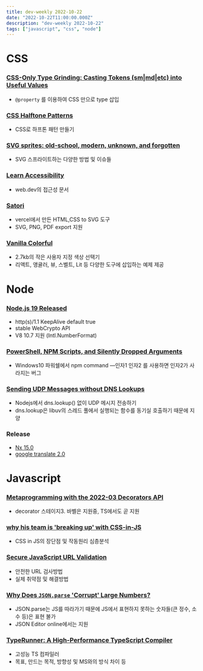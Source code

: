 ```yaml
---
title: dev-weekly 2022-10-22
date: "2022-10-22T11:00:00.000Z"
description: "dev-weekly 2022-10-22"
tags: ["javascript", "css", "node"]
---
```

# CSS

### **[CSS-Only Type Grinding: Casting Tokens (sm|md|etc) into Useful Values](https://www.bitovi.com/blog/css-only-type-grinding-casting-tokens-into-useful-values)**

- `@property` 를 이용하여 CSS 만으로 type 삽입

### **[CSS Halftone Patterns](https://css-irl.info/css-halftone-patterns)**

- CSS로 하프톤 패턴 만들기

### **[SVG sprites: old-school, modern, unknown, and forgotten](https://pepelsbey.dev/articles/svg-sprites)**

- SVG 스프라이트하는 다양한 방법 및 이슈들

### **[Learn Accessibility](https://web.dev/learn/accessibility/)**

- web.dev의 접근성 문서

### **[Satori](https://github.com/vercel/satori)**

- vercel에서 만든 HTML,CSS to SVG 도구
- SVG, PNG, PDF export 지원

### **[Vanilla Colorful](https://github.com/web-padawan/vanilla-colorful)**

- 2.7kb의 작은 사용자 지정 색상 선택기
- 리액트, 앵귤러, 뷰, 스벨트, Lit 등 다양한 도구에 삽입하는 예제 제공

# Node

### **[Node.js 19 Released](https://nodejs.org/en/blog/announcements/v19-release-announce/)**

- http(s)/1.1 KeepAlive default true
- stable WebCrypto API
- V8 10.7 지원 (Intl.NumberFormat)

### **[PowerShell, NPM Scripts, and Silently Dropped Arguments](https://www.lloydatkinson.net/posts/2022/powershell-npm-scripts-and-silently-dropped-arguments/)**

- Windows10 파워쉘에서 npm command —인자1 인자2 를 사용하면 인자2가 사라지는 버그

### **[Sending UDP Messages without DNS Lookups](https://hermanradtke.com/sending-udp-messages-in-nodejs-without-dns-lookups/)**

- Nodejs에서 dns.lookup() 없이 UDP 메시지 전송하기
- dns.lookup은 libuv의 스레드 풀에서 실행되는 함수를 동기실 호출하기 때문에 지양

### Release

- [Nx 15.0](https://github.com/nrwl/nx/releases/tag/15.0.0)
- [google translate 2.0](https://github.com/iamtraction/google-translate/releases/tag/v2.0.0)

# Javascript

### **[Metaprogramming with the 2022-03 Decorators API](https://2ality.com/2022/10/javascript-decorators.html)**

- decorator 스테이지3. 바벨은 지원중, TS에서도 곧 지원

### **[why his team is 'breaking up' with CSS-in-JS](https://dev.to/srmagura/why-were-breaking-up-wiht-css-in-js-4g9b)**

- CSS in JS의 장단점 및 작동원리 심층분석

### **[Secure JavaScript URL Validation](https://snyk.io/blog/secure-javascript-url-validation/)**

- 안전한 URL 검사방법
- 실제 취약점 및 해결방법

### **[Why Does `JSON.parse` 'Corrupt' Large Numbers?](https://jsoneditoronline.org/indepth/parse/why-does-json-parse-corrupt-large-numbers/)**

- JSON.parse는 JS를 따라가기 때문에 JS에서 표현하지 못하는 숫자들(큰 정수, 소수 등)은 표현 불가
- JSON Editor online에서는 지원

### **[TypeRunner: A High-Performance TypeScript Compiler](https://github.com/marcj/TypeRunner)**

- 고성능 TS 컴파일러
- 목표, 만드는 목적, 방향성 및 MS와의 방식 차이 등